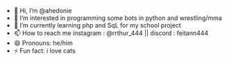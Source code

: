 - 👋 Hi, I’m @ahedonie
- 👀 I’m interested in programming some bots in python and wrestling/mma
- 🌱 I’m currently learning php and SqL for my school project
- 📫 How to reach me instagram : @rrthur_444 || discord : feitann444
- 😄 Pronouns: he/him
- ⚡ Fun fact: i love cats

<!---
ahedonie/ahedonie is a ✨ special ✨ repository because its `README.md` (this file) appears on your GitHub profile.
You can click the Preview link to take a look at your changes.
--->
